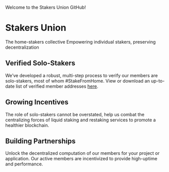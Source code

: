 Welcome to the Stakers Union GitHub!

# Stakers Union
The home-stakers collective
Empowering individual stakers, preserving decentralization

## Verified Solo-Stakers
We’ve developed a robust, multi-step process to verify our members are solo-stakers, most of whom #StakeFromHome. View or download an up-to-date list of verified member addresses [here](https://www.stakersunion.com/list).

## Growing Incentives
The role of solo-stakers cannot be overstated, help us combat the centralizing forces of liquid staking and restaking services to promote a healthier blockchain.

## Building Partnerships
Unlock the decentralized computation of our members for your project or application. Our active members are incentivized to provide high-uptime and performance.
